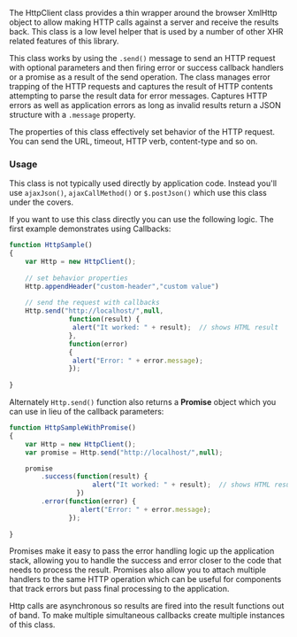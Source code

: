 ﻿The HttpClient class provides a thin wrapper around the browser XmlHttp object to allow making HTTP calls against a server and receive the results back. This class is a low level helper that is used by a number of other XHR related features of this library.This class works by using the `.send()` message to send an HTTP request with optional parameters and then firing error or success callback handlers or a promise as a result of the send operation. The class manages error trapping of the HTTP requests and captures the result of HTTP contents attempting to parse the result data for error messages. Captures HTTP errors as well as application errors as long as invalid results return a JSON structure with a `.message` property.The properties of this class effectively set behavior of the HTTP request. You can send the URL, timeout, HTTP verb, content-type and so on.### UsageThis class is not typically used directly by application code. Instead you'll use `ajaxJson()`, `ajaxCallMethod()` or  `$.postJson()` which use this class under the covers. If you want to use this class directly you can use the following logic. The first example demonstrates using Callbacks:```javascriptfunction HttpSample(){	var Http = new HttpClient();     		// set behavior properties	Http.appendHeader("custom-header","custom value")		// send the request with callbacks	Http.send("http://localhost/",null,               function(result) {                 alert("It worked: " + result);  // shows HTML result               },               function(error)               {                alert("Error: " + error.message);               });                      }```Alternately `Http.send()` function also returns a **Promise** object which you can use in lieu of the callback parameters:```javascriptfunction HttpSampleWithPromise(){	var Http = new HttpClient();     	var promise = Http.send("http://localhost/",null);    promise        .success(function(result) { 	                 alert("It worked: " + result);  // shows HTML result	             })        .error(function(error) {                  alert("Error: " + error.message);               });	                                         }```Promises make it easy to pass the error handling logic up the application stack, allowing you to handle the success and error closer to the code that needs to process the result. Promises also allow you to attach multiple handlers to the same HTTP operation which can be useful for components that track errors but pass final processing to the application.Http calls are asynchronous so results are fired into the result functions out of band. To make multiple simultaneous callbacks create multiple instances of this class.
